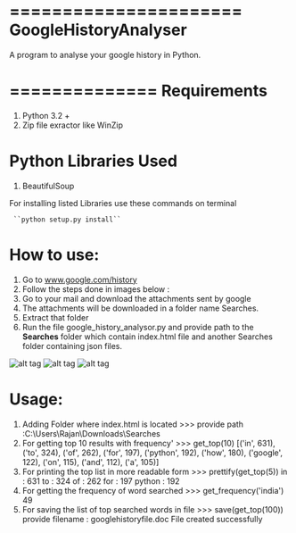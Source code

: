 ======================
GoogleHistoryAnalyser
======================
A program to analyse your google history in Python.


==============
 Requirements
==============

1. Python 3.2 +
2. Zip file exractor like  WinZip

Python Libraries Used
======================
1. BeautifulSoup

  For installing listed Libraries use these commands on terminal

     ``python setup.py install``
How to use:
===========
1. Go to www.google.com/history
2. Follow the steps done in images below :
3. Go to your mail and download the attachments sent by google
4. The attachments will be downloaded in a folder name Searches.
5. Extract that folder</li>
6. Run the file google_history_analysor.py and provide path to the <b>Searches</b> folder which contain index.html file and another Searches folder containing json files.

![alt tag](http://imgur.com/cnsUZVJ.jpg)
![alt tag](http://imgur.com/DhSYgpS.jpg)
![alt tag](http://imgur.com/S5yNFGN.jpg)

Usage:
======
  1. Adding Folder where index.html is located
    >>> provide path :C:\Users\Rajan\Downloads\Searches
  2. For getting top 10 results with frequency'
    >>> get_top(10)
    [('in', 631), ('to', 324), ('of', 262), ('for', 197), ('python', 192), ('how', 180), ('google', 122), ('on', 115), ('and', 112),       ('a', 105)]
  3. For printing the top list in more readable form
    >>> prettify(get_top(5))
    in       :   631
    to       :   324
    of       :   262
    for      :   197
    python   :   192
  4. For getting the frequency of word searched 
    >>> get_frequency('india')
    49
  5. For saving the list of top searched words in file 
    >>> save(get_top(100))
    provide filename : googlehistoryfile.doc
    File created successfully
  
  
  


